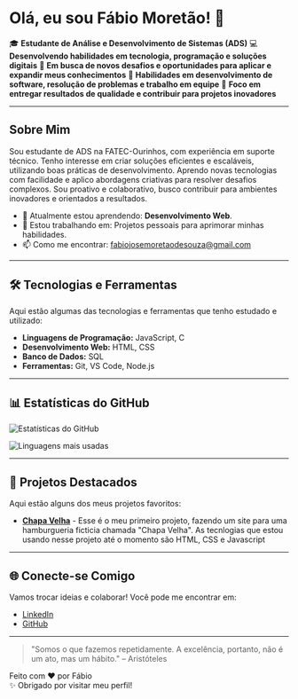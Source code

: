 # Olá, eu sou Fábio Moretão! 👋

🎓 **Estudante de Análise e Desenvolvimento de Sistemas (ADS)**
💻 **Desenvolvendo habilidades em tecnologia, programação e soluções digitais**
🚀 **Em busca de novos desafios e oportunidades para aplicar e expandir meus conhecimentos**
🔧 **Habilidades em desenvolvimento de software, resolução de problemas e trabalho em equipe**
🌟 **Foco em entregar resultados de qualidade e contribuir para projetos inovadores**

---

## Sobre Mim

Sou estudante de ADS na FATEC-Ourinhos, com experiência em suporte técnico. Tenho interesse em criar soluções eficientes e escaláveis, utilizando boas práticas de desenvolvimento. Aprendo novas tecnologias com facilidade e aplico abordagens criativas para resolver desafios complexos. Sou proativo e colaborativo, busco contribuir para ambientes inovadores e orientados a resultados.

- 🌱 Atualmente estou aprendendo: **Desenvolvimento Web**.
- 🔭 Estou trabalhando em: Projetos pessoais para aprimorar minhas habilidades.
- 📫 Como me encontrar: [fabiojosemoretaodesouza@gmail.com](mailto:fabiojosemoretaodesouza@gmail.com)

---

## 🛠️ Tecnologias e Ferramentas

Aqui estão algumas das tecnologias e ferramentas que tenho estudado e utilizado:

- **Linguagens de Programação:** JavaScript, C
- **Desenvolvimento Web:** HTML, CSS
- **Banco de Dados:** SQL
- **Ferramentas:** Git, VS Code, Node.js

---

## 📊 Estatísticas do GitHub

![Estatísticas do GitHub](https://github-readme-stats.vercel.app/api?username=fabiomoretao&show_icons=true&theme=radical)

![Linguagens mais usadas](https://github-readme-stats.vercel.app/api/top-langs/?username=fabiomoretao&layout=compact&theme=radical)

---

## 🚀 Projetos Destacados

Aqui estão alguns dos meus projetos favoritos:

- **[Chapa Velha](https://github.com/fabiomoretao/chapa-velha)** - Esse é o meu primeiro projeto, fazendo um site para uma hamburgueria ficticia chamada "Chapa Velha". As tecnlogias que estou usando nesse projeto até o momento são HTML, CSS e Javascript
  
---

## 🌐 Conecte-se Comigo

Vamos trocar ideias e colaborar! Você pode me encontrar em:

- [LinkedIn](https://www.linkedin.com/in/fábio-josé-moretão-de-souza)
- [GitHub](https://github.com/fabiomoretao)

---

> "Somos o que fazemos repetidamente. A excelência, portanto, não é um ato, mas um hábito." – Aristóteles

Feito com ❤️ por Fábio  
✨ Obrigado por visitar meu perfil!
